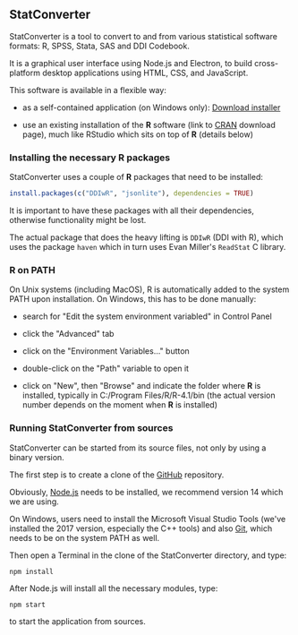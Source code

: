 ## StatConverter

StatConverter is a tool to convert to and from various statistical software formats: R, SPSS, Stata, SAS and DDI Codebook.

It is a graphical user interface using Node.js and Electron, to build cross-platform desktop applications using HTML, CSS, and JavaScript.

This software is available in a flexible way: 

- as a self-contained application (on Windows only): <a href="https://github.com/RODA/Files/blob/main/StatConverter_Setup_1.0.0.exe?raw=true" class="btn">Download installer</a>

- use an existing installation of the **R** software (link to [CRAN](https://cran.r-project.org/bin/) download page), much like RStudio which sits on top of **R** (details below)



### Installing the necessary R packages

StatConverter uses a couple of **R** packages that need to be installed:

```r
install.packages(c("DDIwR", "jsonlite"), dependencies = TRUE)
```

It is important to have these packages with all their dependencies, otherwise functionality might be lost.

The actual package that does the heavy lifting is `DDIwR` (DDI with R), which uses the package `haven` which in turn uses Evan Miller's `ReadStat` C library.

### R on PATH

On Unix systems (including MacOS), R is automatically added to the system PATH upon installation. On Windows, this has to be done manually:

- search for "Edit the system environment variabled" in Control Panel

- click the "Advanced" tab

- click on the "Environment Variables..." button

- double-click on the "Path" variable to open it

- click on "New", then "Browse" and indicate the folder where **R** is installed, typically in C:/Program Files/R/R-4.1/bin
(the actual version number depends on the moment when **R** is installed)

### Running StatConverter from sources

StatConverter can be started from its source files, not only by using a binary version.

The first step is to create a clone of the [GitHub](https://github.com/RODA/StatConverter) repository.

Obviously, [Node.js](https://nodejs.org/download/release/v14.18.2/) needs to be installed, we recommend version 14 which we are using.

On Windows, users need to install the Microsoft Visual Studio Tools (we've installed the 2017 version, especially the C++ tools) and also [Git](https://git-scm.com/downloads), which needs to be on the system PATH as well.

Then open a Terminal in the clone of the StatConverter directory, and type:

```
npm install
```

After Node.js will install all the necessary modules, type:

```
npm start
```

to start the application from sources.
